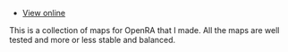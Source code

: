 * [View online](http://kyrylo.org/projects/openra-maps)

This is a collection of maps for OpenRA that I made. All the maps are well
tested and more or less stable and balanced.
